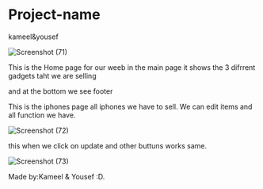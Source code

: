 # Project-name
kameel&yousef

![Screenshot (71)](https://user-images.githubusercontent.com/117014102/219135764-55818126-8329-408b-b724-50f829b338ec.png)

This is the Home page for our weeb in the main page it shows the 3 difrrent gadgets taht we are selling 

and at the bottom we see footer


This is the iphones page all iphones we have to sell.
We can edit items and all function we have.

![Screenshot (72)](https://user-images.githubusercontent.com/117014102/219137526-abff7976-3980-452b-a077-b6cd52d919ba.png)



this when we click on update and other buttuns works same.

![Screenshot (73)](https://user-images.githubusercontent.com/117014102/219136795-ca5f5af2-9c9c-4641-86b4-b4054b273673.png)


Made by:Kameel & Yousef :D.

